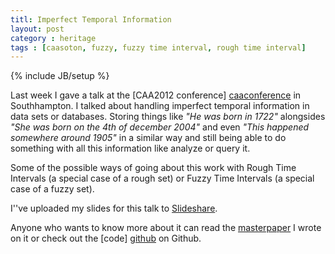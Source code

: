 ```yaml
---
titl: Imperfect Temporal Information
layout: post
category : heritage
tags : [caasoton, fuzzy, fuzzy time interval, rough time interval]
---
```

{% include JB/setup %}

Last week I gave a talk at the [CAA2012 conference] [caaconference] 
in Southhampton. I talked about handling imperfect temporal information in data 
sets or databases. Storing things like *"He was born in 1722"* alongsides 
*"She was born on the 4th of december 2004"* and even *"This happened somewhere 
around 1905"* in a similar way and still being able to do something with all 
this information like analyze or query it.

Some of the possible ways of going about this work with Rough Time Intervals 
(a special case of a rough set) or Fuzzy Time Intervals (a special case of a fuzzy set).

I''ve uploaded my slides for this talk to [Slideshare](http://www.slideshare.net/koenedaele/imperfect-temporal-information-in-data-sets).

Anyone who wants to know more about it can read the [masterpaper](http://lib.ugent.be/fulltxt/RUG01/001/418/820/RUG01-001418820_2010_0001_AC.pdf) I wrote on it or check out the [code] [github] on Github.

[caaconference]: http://caaconference.org "Go to the website of the CAA Conference."
[github]: https://github.com/koenedaele/pgFTI "Go check out the software on Github. You really should!"
